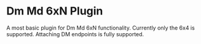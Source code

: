 # Dm Md 6xN Plugin

A most basic plugin for Dm Md 6xN functionality.  Currently only the 6x4 is supported.  Attaching DM endpoints is fully supported.
